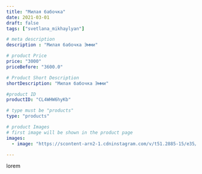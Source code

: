 ```yaml
---
title: "Милая бабочка"
date: 2021-03-01
draft: false
tags: ["svetlana_mikhaylyan"]

# meta description
description : "Милая бабочка Эмми"

# product Price
price: "3000"
priceBefore: "3600.0"

# Product Short Description
shortDescription: "Милая бабочка Эмми"

#product ID
productID: "CL4WHW6hyKb"

# type must be "products"
type: "products"

# product Images
# first image will be shown in the product page
images:
  - image: "https://scontent-arn2-1.cdninstagram.com/v/t51.2885-15/e35/154471050_717650895561801_8906002895608520163_n.jpg?se=7&tp=1&_nc_ht=scontent-arn2-1.cdninstagram.com&_nc_cat=109&_nc_ohc=q3ioMGkSbicAX-sw-TJ&ccb=7-4&oh=91718888becb58890f5939e1dea9f280&oe=60838FF0&_nc_sid=86f79a&ig_cache_key=MjUxOTg2MTI1NDE3NzYyODgyNw%3D%3D.2-ccb7-4"

---
```

lorem
